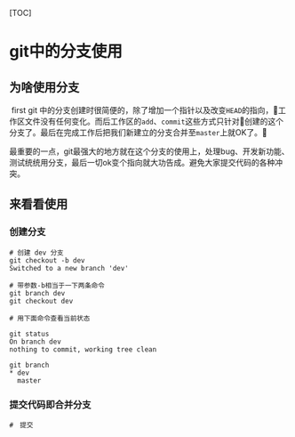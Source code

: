 [TOC]

# git中的分支使用

## 为啥使用分支
​	first git 中的分支创建时很简便的，除了增加一个指针以及改变`HEAD`的指向，工作区文件没有任何变化。而后工作区的`add`、`commit`这些方式只针对创建的这个分支了。最后在完成工作后把我们新建立的分支合并至`master`上就OK了。

​	最重要的一点，git最强大的地方就在这个分支的使用上，处理bug、开发新功能、测试统统用分支，最后一切ok变个指向就大功告成。避免大家提交代码的各种冲突。

## 来看看使用

### 创建分支

```shell
# 创建 dev 分支
git checkout -b dev
Switched to a new branch 'dev'

# 带参数-b相当于一下两条命令
git branch dev
git checkout dev

# 用下面命令查看当前状态

git status
On branch dev
nothing to commit, working tree clean

git branch
* dev
  master

```

### 提交代码即合并分支

```shell
#　提交

```

